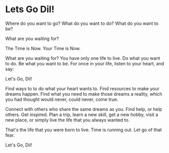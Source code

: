 # Lets Go Dil!

Where do you want to go? What do you want to do? What do you want to be?

What are you waiting for?

The Time is Now. Your Time is Now.

What are you waiting for? You have only one life to live. Do what you want to do. Be what you want to be. For once in your life, listen to your heart, and say:

Let's Go, Dil!

Find ways to to do what your heart wants to. Find resources to make your dreams happen. Find what you need to make those dreams a reality, which you had thought would never, could never, come true. 

Connect with others who share the same dreams as you. Find help, or help others. Get inspired. Plan a trip, learn a new skill, get a new hobby, visit a new place, or simply live the life that you always wanted to.

That's the life that you were born to live. Time is running out. Let go of that fear. 

Let's Go, Dil!